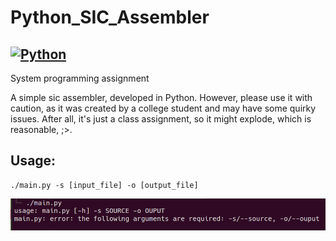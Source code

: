 # Python_SIC_Assembler
[![Python](https://img.shields.io/badge/python-3.9.6-yellow.svg)](https://www.python.org/)
---
System programming assignment

A simple sic assembler, developed in Python. However, please use it with caution, as it was created by a college student and may have some quirky issues. After all, it's just a class assignment, so it might explode, which is reasonable, ;>.


## Usage: 
```
./main.py -s [input_file] -o [output_file]
```
![](img/1.png)

